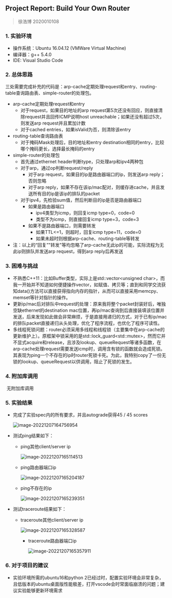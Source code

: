 ## Project Report: Build Your Own Router

> 徐浩博 2020010108



### 1. 实验环境

* 操作系统：Ubuntu 16.04.12 (VMWare Virtual Machine)
* 编译器：g++ 5.4.0
* IDE: Visual Studio Code



### 2. 总体思路

三处需要完成补充的代码是：arp-cache定期处理request和entry、routing-table查询路由表、simple-router的处理包。

* arp-cache定期处理request和entry
  * 对于request，如果目的地址的arp request第5次还没有回应，则直接清除request并且回传ICMP说明host unreachable；如果还没有超过5次，则发送arp request并且累加计数
  * 对于cached entries，如果isValid为否，则清除该entry
* routing-table查询路由表
  * 对于掩码Mask处理后，目的地址和entry destination相同的entry，比较哪个掩码更长，选择最长掩码的entry
* simple-router的处理包
  * 首先通过ethernet header判断type，只处理arp和ipv4两种包
  * 对于arp，通过op判断request/reply
    * 对于arp request，如果目的ip是路由器端口的ip，则发送arp reply；否则忽略
    * 对于arp reply，如果不存在该ip/mac配对，则缓存进cache，并且发送所有目的ip是该ip的排队的packet
  * 对于ipv4，先检验sum值，然后判断目的ip是否是路由器端口
    * 如果是路由器端口
      * ipv4类型为icmp，则回复icmp type=0，code=0
      * 类型不为icmp，则直接回复icmp type=3，code=3
    * 如果不是路由器端口，则需要转发
      * 如果TTL<=1，则超时，回复icmp type=11，code=0
      * 如果未超时则根据arp-cache、routing-table等转发
* 注：以上的“回复”"转发"等均忽略了arp-cache无此ip的可能，实际流程为无此ip则排队并发送arp request，得到arp reply后再发送



### 3. 困难与挑战

* 不熟悉C++11：比如Buffer类型，实际上是std::vector\<unsigned char\>，而我一开始并不知道如何便捷操作vector，如赋值、拷贝等；直到和同学交流获知data()方法可以直接获得指向内存的指针，从而可以直接采用memcpy、memset等针对指针的操作。
* 更新ip/mac后对排队中request的处理：原来我将整个packet封装好后，唯独空缺ethernet的destination mac位置，再ip/mac查询到后直接装填该位置并发送，后来发现如此做会非常麻烦，于是直接用递归的方式，对于已有ip/mac的排队packet直接递归从头处理，优化了程序流程，也优化了程序可读性。
* 多线程死锁问题：router必须采用多线程和线程锁（主要集中在arp-cache的更新维护上）。原框架中锁采用的是std::lock_guard\<std::mutex\>，然而它并不显式acquire和release，且涉及lookup、queueRequest等诸多函数，在arp-cache处理request需要发送icmp时，调用含有锁的函数就会造成死锁。其表现为ping一个不存在的ip时router死锁卡死。为此，我特别copy了一份无锁的lookup、queueRequest以供调用，阻止了死锁的发生。



### 4. 附加库调用

​	无附加库调用



### 5. 实验结果

* 完成了实验spec内的所有要求，并且autograde获得45 / 45 scores

  ![image-20221207164756954](C:\Users\Xsu1023\AppData\Roaming\Typora\typora-user-images\image-20221207164756954.png)

*  测试ping结果如下：
    * ping其他client/server ip

      ![image-20221207165114513](C:\Users\Xsu1023\AppData\Roaming\Typora\typora-user-images\image-20221207165114513.png)

    * ping路由器端口ip

      ![image-20221207165204187](C:\Users\Xsu1023\AppData\Roaming\Typora\typora-user-images\image-20221207165204187.png)

    * ping不存在的ip

      ![image-20221207165239351](C:\Users\Xsu1023\AppData\Roaming\Typora\typora-user-images\image-20221207165239351.png)

* 测试traceroute结果如下：

  * traceroute其他client/server ip

    ![image-20221207165328587](C:\Users\Xsu1023\AppData\Roaming\Typora\typora-user-images\image-20221207165328587.png)

    * traceroute路由器端口ip

      ![image-20221207165357911](C:\Users\Xsu1023\AppData\Roaming\Typora\typora-user-images\image-20221207165357911.png)



### 6. 对于项目的建议

* 实验环境所需的ubuntu16和python 2已经过时，配置实验环境会非常复杂，且低版本的ubuntu桌面版性能极差，打开vscode会时常面临崩溃的问题；建议实验能够更新环境需求